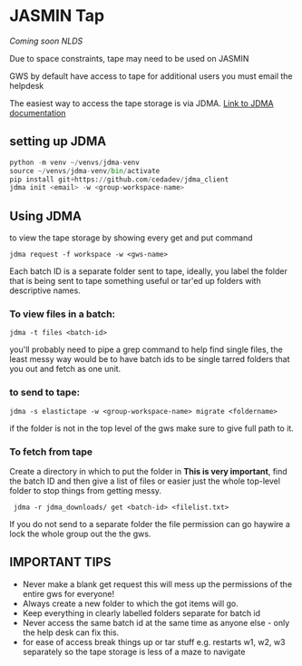 # JASMIN Tap

*Coming soon NLDS*

Due to space constraints, tape may need to be used on JASMIN

GWS by default have access to tape for additional users you must email the helpdesk

The easiest way to access the tape storage is via JDMA. [Link to JDMA documentation](https://help.jasmin.ac.uk/docs/short-term-project-storage/jdma/)

## setting up JDMA

```python
python -m venv ~/venvs/jdma-venv
source ~/venvs/jdma-venv/bin/activate
pip install git+https://github.com/cedadev/jdma_client
jdma init <email> -w <group-workspace-name>
```

## Using JDMA

to view the tape storage by showing every get and put command 

`jdma request -f workspace -w <gws-name>`

Each batch ID is a separate folder sent to tape, ideally, you label the folder that is being sent to tape something useful or tar'ed up folders with descriptive names. 

### To view files in a batch:

```
jdma -t files <batch-id>
```

you'll probably need to pipe a grep command to help find single files, the least messy way would be to have batch ids to be single tarred folders that you out and fetch as one unit.

### to send to tape:

````
jdma -s elastictape -w <group-workspace-name> migrate <foldername>
````

if the folder is not in the top level of the gws make sure to give full path to it.

### To fetch from tape

Create a directory in which to put the folder in **This is very important**, find the batch ID and then give a list of files or easier just the whole top-level folder to stop things from getting messy.

```
 jdma -r jdma_downloads/ get <batch-id> <filelist.txt>
```

If you do not send to a separate folder the file permission can go haywire a lock the whole group out the the gws.

## IMPORTANT TIPS

* Never make a blank get request this will mess up the permissions of the entire gws for everyone!
* Always create a new folder to which the got items will go. 
* Keep everything in clearly labelled folders separate for batch id
* Never access the same batch id at the same time as anyone else - only the help desk can fix this.
* for ease of access break things up or tar stuff e.g. restarts w1, w2, w3 separately so the tape storage is less of a maze to navigate
